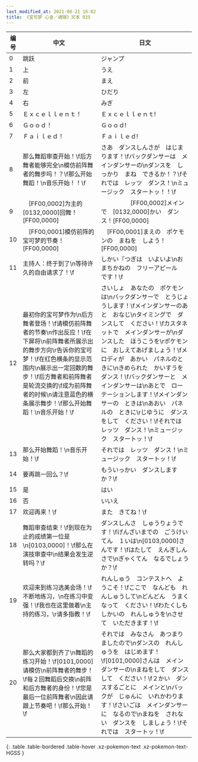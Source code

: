 ```yaml
---
last_modified_at: 2021-08-21 16:02
title: 《宝可梦 心金／魂银》文本 035
---
```

| 编号 | 中文 | 日文 |
| ---- | ---- | ---- |
| 0 | 跳跃 | ジャンプ |
| 1 | 上 | うえ |
| 2 | 前 | まえ |
| 3 | 左 | ひだり |
| 4 | 右 | みぎ |
| 5 | Ｅｘｃｅｌｌｅｎｔ！ | Ｅｘｃｅｌｌｅｎｔ! |
| 6 | Ｇｏｏｄ！ | Ｇｏｏｄ! |
| 7 | Ｆａｉｌｅｄ！ | Ｆａｉｌｅｄ! |
| 8 | 那么舞蹈审查开始！\f后方舞者能够完全\n模仿前阵舞者的舞步吗！？\f那么开始舞蹈！\n音乐开始！！\f | さあ　ダンスしんさが　はじまります！\fバックダンサーは　メインダンサーの\nダンスを　しっかり　まね　できるか！？\fそれでは　レッツ　ダンス！\nミュージック　スタートッ！！\f |
| 9 | 　[FF00,0002]为主的[0132,0000]回舞！[FF00,0000] | 　　　　　[FF00,0002]メインで　[0132,0000]かい　ダンス！[FF00,0000] |
| 10 | 　[FF00,0001]模仿前阵的宝可梦的节奏！[FF00,0000] | 　[FF00,0001]まえの　ポケモンの　まねを　しよう！[FF00,0000] |
| 11 | 主持人：终于到了\n等待许久的自由请求了！\f | しかい『つぎは　いよいよ\nおまちかねの　フリーアピール　です！\f |
| 12 | 最初你的宝可梦作为\n后方舞者登场！\f请模仿前阵舞者的节奏\n作出反应！\f在下屏将\n前阵舞者所展示出的舞步方向\r告诉你的宝可梦！\f在红色横条的显示范围内\n展示出一定回数的舞步！\f后方舞者和前阵舞者是轮流交换的\f成为前阵舞者的时候\n请注意蓝色的横条展示舞步！\f那么开始舞蹈！\n音乐开始！\f | さいしょ　あなたの　ポケモンは\nバックダンサーで　とうじょうします！\fメインダンサーのあと　おなじ\nタイミングで　ダンスして　ください！\fカスタネットで　メインダンサーが\nダンスした　ほうこうを\rポケモンに　おしえてあげましょう！\fメロディが　あかい　パネルのときに\nきめられた　かいすうを　ダンス！\fバックダンサーと　メインダンサーは\nあとで　ローテーションします！\fメインダンサーの　ときは\nあおい　パネルの　ときに\rじゆうに　ダンスをして　ください！\fそれでは　レッツ　ダンス！\nミュージック　スタートッ！\f |
| 13 | 那么开始舞蹈！\n音乐开始！\f | それでは　レッツ　ダンス！\nミュージック　スタートッ！\f |
| 14 | 要再跳一回么？\f | もういっかい　ダンスしますか？\f |
| 15 | 是 | はい |
| 16 | 否 | いいえ |
| 17 | 欢迎再来！\f | また　きてね！\f |
| 18 | 舞蹈审查结束！\f到现在为止的成绩第一位是\n[0103,0000]！\f那么在演技审查中\n结果会发生逆转吗？\f | ダンスしんさ　しゅうりょうです！\fげんざいまでの　ごうけいてん　１いは\n[0103,0000]さんです！\fはたして　えんぎしんさで\nぎゃくてん　なるでしょうか？\f |
| 19 | 欢迎来到练习选美会场！\f不断地练习，\n在练习中变强！\f我也在这里做着\n主持的练习，\r请多指教！\f | れんしゅう　コンテストへ　ようこそ！\fここで　なんども　れんしゅうして\nどんどん　うまく　なって　ください！\fわたくしも　しかいの　れんしゅうを\nさせて　いただきます！\f |
| 20 | 那么大家都到齐了\n舞蹈的练习开始！\f[0101,0000]请模仿\n前阵舞者的舞步！\f每２回舞蹈后交换\n前阵和后方舞者的身份！\f您是最后一位前阵舞者\n因此请跟上节奏吧！\f那么开始！\f | それでは　みなさん　あつまりましたので\nダンスの　れんしゅうを　はじめます！\f[0101,0000]さんは　メインダンサーの\nまねをして　ダンスして　ください！\f２かい　ダンスするごとに　メインと\nバックが　じゅんに　いれかわります！\fさいごは　メインダンサーに　なるので\nまねを　されない　ダンスを　しましょう！\fそれでは　スタートッ！\f |
{: .table .table-bordered .table-hover .xz-pokemon-text .xz-pokemon-text-HGSS }